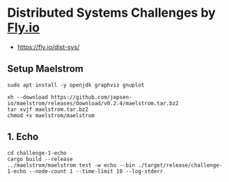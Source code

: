 # Distributed Systems Challenges by [Fly.io](https://fly.io)

- https://fly.io/dist-sys/

## Setup Maelstrom

```shell
sudo apt install -y openjdk graphviz gnuplot

xh --download https://github.com/jepsen-io/maelstrom/releases/download/v0.2.4/maelstrom.tar.bz2
tar xvjf maelstrom.tar.bz2
chmod +x maelstrom/maelstrom
```

## 1. Echo

```shell
cd challenge-1-echo
cargo build --release
../maelstrom/maelstrom test -w echo --bin ./target/release/challenge-1-echo --node-count 1 --time-limit 10 --log-stderr
```